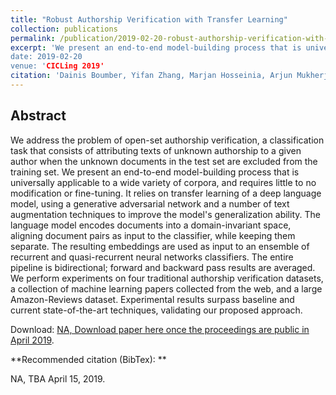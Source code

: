 ```yaml
---
title: "Robust Authorship Verification with Transfer Learning"
collection: publications
permalink: /publication/2019-02-20-robust-authorship-verification-with-transfer-learning
excerpt: 'We present an end-to-end model-building process that is universally applicable to a wide variety of corpora, and requires little to no modification or fine-tuning."
date: 2019-02-20
venue: 'CICLing 2019'
citation: 'Dainis Boumber, Yifan Zhang, Marjan Hosseinia, Arjun Mukherjee, and Ricardo Vilalta. "Robust Authorship Verification with Transfer Learning" Proceedings of the  20th International Computational Linguistics and Intelligent Text Processing Conference (CICLing 2019), La Rochelle, France, April 7-13, 2019.'
---
```


Abstract
---
We address the problem of open-set authorship verification, a classification task that consists of attributing texts of unknown authorship to a given author when the unknown documents in the test set are excluded from the training set. We present an end-to-end model-building process that is universally applicable to a wide variety of corpora, and requires little to no modification or fine-tuning. It relies on transfer learning of a deep language model, using a generative adversarial network and a number of text augmentation techniques to improve the model's generalization ability. The language model encodes documents into a domain-invariant space, aligning document pairs as input to the classifier, while keeping them separate. The resulting embeddings are used as input to an ensemble of recurrent and quasi-recurrent neural networks classifiers. The entire pipeline is bidirectional; forward and backward pass results are averaged. We perform experiments on four traditional authorship verification datasets, a collection of machine learning papers collected from the web, and a large Amazon-Reviews dataset. Experimental results surpass baseline and current state-of-the-art techniques, validating our proposed approach. 

Download: [NA, Download paper here once the proceedings are public in April 2019](https://github.com/dainis-boumber/dainis-boumber.github.io/blob/master/files/placeholder.pdf).

**Recommended citation (BibTex): **

NA, TBA April 15, 2019.
